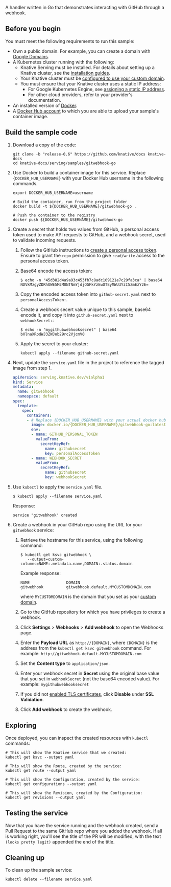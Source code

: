 A handler written in Go that demonstrates interacting with GitHub through a
webhook.

## Before you begin

You must meet the following requirements to run this sample:

- Own a public domain. For example, you can create a domain with
  [Google Domains](https://domains.google/).
- A Kubernetes cluster running with the following:
  - Knative Serving must be installed. For details about
    setting up a Knative cluster, see the
    [installation guides](../../../install/README.md).
  - Your Knative cluster must be 
    [configured to use your custom domain](../../using-a-custom-domain.md).
  - You must ensure that your Knative cluster uses a static IP address:
    - For Google Kubernetes Engine, see 
      [assigning a static IP address](../../gke-assigning-static-ip-address.md).
    - For other cloud providers, refer to your provider's documentation.
- An installed version of [Docker](https://www.docker.com).
- A [Docker Hub account](https://hub.docker.com/) to which you are able to
  upload your sample's container image.

## Build the sample code

1. Download a copy of the code:

    ```shell
    git clone -b "release-0.6" https://github.com/knative/docs knative-docs
    cd knative-docs/serving/samples/gitwebhook-go
    ```

1. Use Docker to build a container image for this service. Replace `{DOCKER_HUB_USERNAME}`
   with your Docker Hub username in the following commands.

    ```shell
    export DOCKER_HUB_USERNAME=username

    # Build the container, run from the project folder
    docker build -t ${DOCKER_HUB_USERNAME}/gitwebhook-go .

    # Push the container to the registry
    docker push ${DOCKER_HUB_USERNAME}/gitwebhook-go
    ```

1. Create a secret that holds two values from GitHub, a personal access token
   used to make API requests to GitHub, and a webhook secret, used to validate
   incoming requests.

   1. Follow the GitHub instructions to
      [create a personal access token](https://help.github.com/articles/creating-a-personal-access-token-for-the-command-line/).
      Ensure to grant the `repo` permission to give `read/write` access to the
      personal access token.
      
   1. Base64 encode the access token:

       ```shell
       $ echo -n "45d382d4a9a93c453fb7c8adc109121e7c29fa3ca" | base64
       NDVkMzgyZDRhOWE5M2M0NTNmYjdjOGFkYzEwOTEyMWU3YzI5ZmEzY2E=
       ```

   1. Copy the encoded access token into `github-secret.yaml` next to
      `personalAccessToken:`.
      
   1. Create a webhook secert value unique to this sample, base64 encode it, and
      copy it into `github-secret.yaml` next to `webhookSecret:`:

       ```shell
       $ echo -n "mygithubwebhooksecret" | base64
       bXlnaXRodWJ3ZWJob29rc2VjcmV0
       ```

   1. Apply the secret to your cluster:

       ```shell
       kubectl apply --filename github-secret.yaml
       ```

1. Next, update the `service.yaml` file in the project to reference the tagged
   image from step 1.

    ```yaml
    apiVersion: serving.knative.dev/v1alpha1
    kind: Service
    metadata:
      name: gitwebhook
      namespace: default
    spec:
      template:
        spec:
          containers:
          - # Replace {DOCKER_HUB_USERNAME} with your actual docker hub username
            image: docker.io/{DOCKER_HUB_USERNAME}/gitwebhook-go:latest
            env:
            - name: GITHUB_PERSONAL_TOKEN
              valueFrom:
                secretKeyRef:
                  name: githubsecret
                  key: personalAccessToken
            - name: WEBHOOK_SECRET
              valueFrom:
                secretKeyRef:
                  name: githubsecret
                  key: webhookSecret
    ```

1. Use `kubectl` to apply the `service.yaml` file.

    ```shell
    $ kubectl apply --filename service.yaml
    ```
    
    Response:
    
    ```shell
    service "gitwebhook" created
    ```

1. Create a webhook in your GitHub repo using the URL for your `gitwebhook` service:

   1. Retrieve the hostname for this service, using the following command:

       ```shell
       $ kubectl get ksvc gitwebhook \
          --output=custom-columns=NAME:.metadata.name,DOMAIN:.status.domain
       ```
       
       Example response:
       
       ```shell
       NAME                DOMAIN
       gitwebhook          gitwebhook.default.MYCUSTOMDOMAIN.com
       ```
       
       where `MYCUSTOMDOMAIN` is the domain that you set as your
       [custom domain](../../using-a-custom-domain.md).

   1. Go to the GitHub repository for which you have privileges to create a
      webhook.
   
   1. Click **Settings** > **Webhooks** > **Add webhook** to open the Webhooks
      page.
   
   1. Enter the **Payload URL** as `http://{DOMAIN}`, where `{DOMAIN}` is the
      address from the `kubectl get ksvc gitwebhook` command. 
      For example: `http://gitwebhook.default.MYCUSTOMDOMAIN.com`

   1. Set the **Content type** to `application/json`.
   
   1. Enter your webhook secret in **Secret** using the original base value that
      you set in `webhookSecret` (not the base64 encoded value). For example:
      `mygithubwebhooksecret`
      
   1. If you did not
      [enabled TLS certificates](../../using-a-tls-cert.md),
      click **Disable** under **SSL Validation**.
      
   1. Click **Add webhook** to create the webhook.

## Exploring

Once deployed, you can inspect the created resources with `kubectl` commands:

```shell
# This will show the Knative service that we created:
kubectl get ksvc --output yaml

# This will show the Route, created by the service:
kubectl get route --output yaml

# This will show the Configuration, created by the service:
kubectl get configurations --output yaml

# This will show the Revision, created by the Configuration:
kubectl get revisions --output yaml
```

## Testing the service

Now that you have the service running and the webhook created, send a Pull
Request to the same GitHub repo where you added the webhook. If all is working
right, you'll see the title of the PR will be modified, with the text
`(looks pretty legit)` appended the end of the title.

## Cleaning up

To clean up the sample service:

```shell
kubectl delete --filename service.yaml
```
